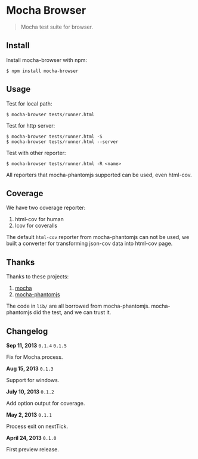 # Mocha Browser

> Mocha test suite for browser.


## Install

Install mocha-browser with npm:

```
$ npm install mocha-browser
```

## Usage

Test for local path:

```
$ mocha-browser tests/runner.html
```

Test for http server:

```
$ mocha-browser tests/runner.html -S
$ mocha-browser tests/runner.html --server
```

Test with other reporter:

```
$ mocha-browser tests/runner.html -R <name>
```

All reporters that mocha-phantomjs supported can be used, even html-cov.

## Coverage

We have two coverage reporter:

1. html-cov for human
2. lcov for coveralls

The default `html-cov` reporter from mocha-phantomjs can not be used,
we built a converter for transforming json-cov data into html-cov page.

## Thanks

Thanks to these projects:

1. [mocha](https://github.com/visionmedia/mocha)
2. [mocha-phantomjs](https://github.com/metaskills/mocha-phantomjs)

The code in `lib/` are all borrowed from mocha-phantomjs.
mocha-phantomjs did the test, and we can trust it.

## Changelog

**Sep 11, 2013** `0.1.4` `0.1.5`

Fix for Mocha.process.

**Aug 15, 2013** `0.1.3`

Support for windows.

**July 10, 2013** `0.1.2`

Add option output for coverage.

**May 2, 2013** `0.1.1`

Process exit on nextTick.

**April 24, 2013** `0.1.0`

First preview release.

